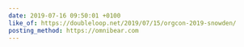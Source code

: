 ```yaml
---
date: 2019-07-16 09:50:01 +0100
like_of: https://doubleloop.net/2019/07/15/orgcon-2019-snowden/
posting_method: https://omnibear.com
---
```


